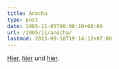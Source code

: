```yaml
---
title: Anocha
type: post
date: 2005-11-05T00:00:10+00:00
url: /2005/11/anocha/
lastmod: 2023-09-10T19:14:12+07:00
---
```

[Hier][1], [hier][2] und [hier][3].

 [1]: http://www.nationmultimedia.com/2005/11/04/headlines/index.php?news=headlines_19062991.html
 [2]: http://www.nationmultimedia.com/2005/11/05/headlines/index.php?news=headlines_19072766.html
 [3]: http://202.60.196.117/breaking/read.php?lang=en&newsid=92781
